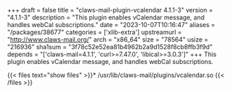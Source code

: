 +++
draft = false
title = "claws-mail-plugin-vcalendar 4.1.1-3"
version = "4.1.1-3"
description = "This plugin enables vCalendar message, and handles webCal subscriptions."
date = "2023-10-07T10:16:47"
aliases = "/packages/38677"
categories = ['xlib-extra']
upstreamurl = "http://www.claws-mail.org/"
arch = "x86_64"
size = "78564"
usize = "216936"
sha1sum = "3f78c52e52ea81b4962b2a9d1528f8cb8ffb3f9d"
depends = "['claws-mail=4.1.1', 'curl>=7.47.0', 'libical>=3.0.3']"
+++
This plugin enables vCalendar message, and handles webCal subscriptions.

{{< files text="show files" >}}* /usr/lib/claws-mail/plugins/vcalendar.so
{{< /files >}}